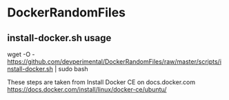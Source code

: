 # DockerRandomFiles
install-docker.sh usage
-----------------------
wget -O - https://github.com/devperimental/DockerRandomFiles/raw/master/scripts/install-docker.sh | sudo bash

These steps are taken from Install Docker CE on docs.docker.com
https://docs.docker.com/install/linux/docker-ce/ubuntu/
